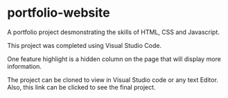 # portfolio-website

A portfolio project desmonstrating the skills of HTML, CSS and Javascript. 

This project was completed using Visual Studio Code.

One feature highlight is a hidden column on the page that will display more information. 

The project can be cloned to view in Visual Studio code or any text Editor. Also, this link can be clicked to see the final project. 



